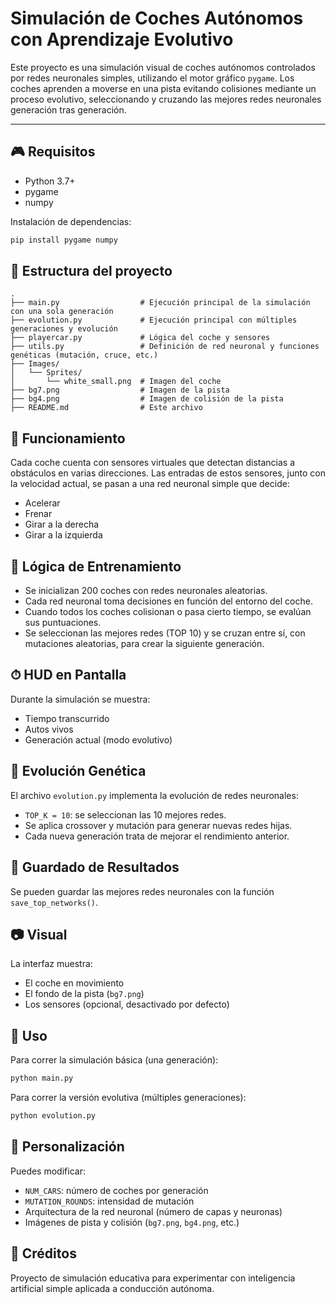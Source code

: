 
# Simulación de Coches Autónomos con Aprendizaje Evolutivo

Este proyecto es una simulación visual de coches autónomos controlados por redes neuronales simples, utilizando el motor gráfico `pygame`. Los coches aprenden a moverse en una pista evitando colisiones mediante un proceso evolutivo, seleccionando y cruzando las mejores redes neuronales generación tras generación.

---

## 🎮 Requisitos

- Python 3.7+
- pygame
- numpy

Instalación de dependencias:

```bash
pip install pygame numpy
```

## 📂 Estructura del proyecto

```
.
├── main.py                  # Ejecución principal de la simulación con una sola generación
├── evolution.py             # Ejecución principal con múltiples generaciones y evolución
├── playercar.py             # Lógica del coche y sensores
├── utils.py                 # Definición de red neuronal y funciones genéticas (mutación, cruce, etc.)
├── Images/
│   └── Sprites/
│       └── white_small.png  # Imagen del coche
├── bg7.png                  # Imagen de la pista
├── bg4.png                  # Imagen de colisión de la pista
├── README.md                # Este archivo
```

## 🤖 Funcionamiento

Cada coche cuenta con sensores virtuales que detectan distancias a obstáculos en varias direcciones.
Las entradas de estos sensores, junto con la velocidad actual, se pasan a una red neuronal simple que decide:

- Acelerar
- Frenar
- Girar a la derecha
- Girar a la izquierda

## 🚗 Lógica de Entrenamiento

- Se inicializan 200 coches con redes neuronales aleatorias.
- Cada red neuronal toma decisiones en función del entorno del coche.
- Cuando todos los coches colisionan o pasa cierto tiempo, se evalúan sus puntuaciones.
- Se seleccionan las mejores redes (TOP 10) y se cruzan entre sí, con mutaciones aleatorias, para crear la siguiente generación.

## ⏱ HUD en Pantalla

Durante la simulación se muestra:

- Tiempo transcurrido
- Autos vivos
- Generación actual (modo evolutivo)

## 🧠 Evolución Genética

El archivo `evolution.py` implementa la evolución de redes neuronales:

- `TOP_K = 10`: se seleccionan las 10 mejores redes.
- Se aplica crossover y mutación para generar nuevas redes hijas.
- Cada nueva generación trata de mejorar el rendimiento anterior.

## 💾 Guardado de Resultados

Se pueden guardar las mejores redes neuronales con la función `save_top_networks()`.

## 📷 Visual

La interfaz muestra:

- El coche en movimiento
- El fondo de la pista (`bg7.png`)
- Los sensores (opcional, desactivado por defecto)

## 📌 Uso

Para correr la simulación básica (una generación):

```bash
python main.py
```

Para correr la versión evolutiva (múltiples generaciones):

```bash
python evolution.py
```

## 🧩 Personalización

Puedes modificar:

- `NUM_CARS`: número de coches por generación
- `MUTATION_ROUNDS`: intensidad de mutación
- Arquitectura de la red neuronal (número de capas y neuronas)
- Imágenes de pista y colisión (`bg7.png`, `bg4.png`, etc.)

## 📄 Créditos

Proyecto de simulación educativa para experimentar con inteligencia artificial simple aplicada a conducción autónoma.
